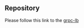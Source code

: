## Repository

Please follow this link to the [grpc-lb](https://github.com/dntam00/proxyless-grpc-lb)
